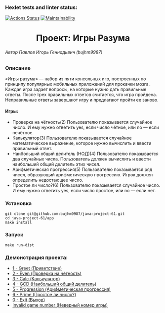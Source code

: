 ### Hexlet tests and linter status:
[![Actions Status](https://github.com/bujhm9987/java-project-61/workflows/hexlet-check/badge.svg)](https://github.com/bujhm9987/java-project-61/actions)
[![Maintainability](https://api.codeclimate.com/v1/badges/c798c0b5338683ec6916/maintainability)](https://codeclimate.com/github/bujhm9987/java-project-61/maintainability)

<h1 align="center">Проект: Игры Разума</h1>

###### Автор Павлов Игорь Геннадьвич (bujhm9987) 

### Описание

«Игры разума» — набор из пяти консольных игр, построенных по принципу популярных мобильных приложений для прокачки
мозга. Каждая игра задает вопросы, на которые нужно дать правильные ответы. После трех правильных ответов считается, что
игра пройдена. Неправильные ответы завершают игру и предлагают пройти ее заново.

#### Игры:

* Проверка на чётность(2)
    Пользователю показывается случайное число. И ему нужно ответить yes, если число чётное, или no — если нечётное.
* Калькулятор(3)
    Пользователю показывается случайное математическое выражение, которое нужно вычислить и ввести правильный ответ.
* Наибольший общий делитель (НОД)(4)
    Пользователю показывается два случайных числа. Пользователь должен вычислить и ввести наибольший общий делитель этих чисел.
* Арифметическая прогрессия(5)
    Пользователю показывается ряд чисел, образующий арифметическую прогрессию. Игрок должен определить недостающее число.
* Простое ли число?(6)
    Пользователю показывается случайное число. И ему нужно ответить yes, если число простое, или no — если нет. 

### Установка

    git clone git@github.com:bujhm9987/java-project-61.git
    cd java-project-61/app
    make install

### Запуск

    make run-dist

### Демонстрация проекта:

* [1 - Greet (Приветствие)](https://asciinema.org/a/tMNPckTsHGb2zmUZKukYL05we)
* [2 - Even (Проверка на чётность)](https://asciinema.org/a/qR3WTmpYH95yJFbb3ePvS8UiE)
* [3 - Calc (Калькулятор)](https://asciinema.org/a/AxpuganLUdamLZjUPvyJ44dHr)
* [4 - GCD (Наибольший общий делитель)](https://asciinema.org/a/7zM8VOdElhCAbbFFBbpmHt2XI)
* [5 - Progression (Арифметическая прогрессия)](https://asciinema.org/a/GIrzFYIsiswXD8BmGFV1CUih4)
* [6 - Prime (Простое ли число?)](https://asciinema.org/a/tX2Vfs7EFlJ3gzgEWNogaorQC)
* [0 - Exit (Выход)](https://asciinema.org/a/KZB0IGEDzEE3p4cq54GMWAkiY)
* [Invalid game number (Неверный номер игры)](https://asciinema.org/a/4mT7AHIW3hWKSMjBhCLsOgzQm)

